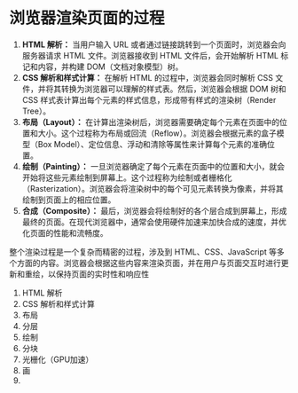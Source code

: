 # 浏览器渲染页面的过程

1. **HTML 解析：** 当用户输入 URL 或者通过链接跳转到一个页面时，浏览器会向服务器请求 HTML 文件。浏览器接收到 HTML 文件后，会开始解析 HTML 标记和内容，并构建 DOM（文档对象模型）树。
2. **CSS 解析和样式计算：** 在解析 HTML 的过程中，浏览器会同时解析 CSS 文件，并将其转换为浏览器可以理解的样式表。然后，浏览器会根据 DOM 树和 CSS 样式表计算出每个元素的样式信息，形成带有样式的渲染树（Render Tree）。
3. **布局（Layout）：** 在计算出渲染树后，浏览器需要确定每个元素在页面中的位置和大小。这个过程称为布局或回流（Reflow）。浏览器会根据元素的盒子模型（Box Model）、定位信息、浮动和清除等属性来计算每个元素的准确位置。
4. **绘制（Painting）：** 一旦浏览器确定了每个元素在页面中的位置和大小，就会开始将这些元素绘制到屏幕上。这个过程称为绘制或者栅格化（Rasterization）。浏览器会将渲染树中的每个可见元素转换为像素，并将其绘制到页面上的相应位置。
5. **合成（Composite）：** 最后，浏览器会将绘制好的各个层合成到屏幕上，形成最终的页面。在现代浏览器中，通常会使用硬件加速来加快合成的速度，并优化页面的性能和流畅度。

整个渲染过程是一个复杂而精密的过程，涉及到 HTML、CSS、JavaScript 等多个方面的内容。浏览器会根据这些内容来渲染页面，并在用户与页面交互时进行更新和重绘，以保持页面的实时性和响应性



1. HTML 解析
2. CSS 解析和样式计算
3. 布局
4. 分层
5. 绘制
6. 分块
7. 光栅化（GPU加速）
8. 画
9. 

